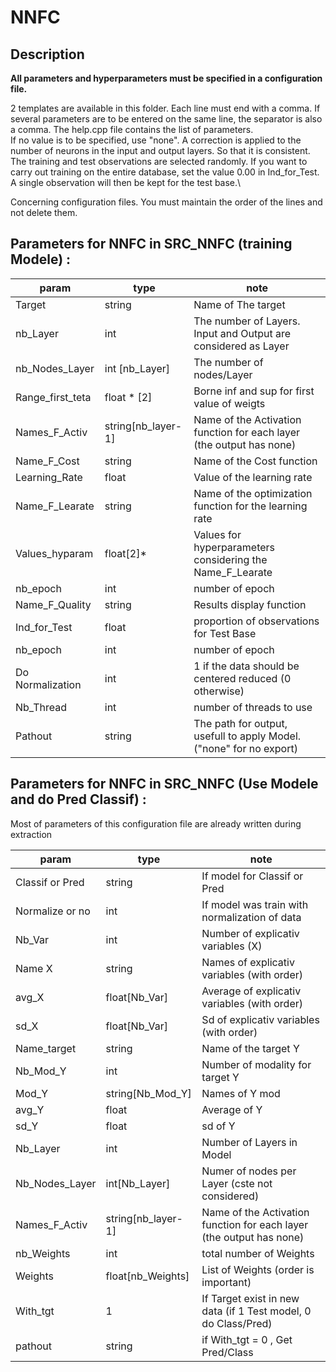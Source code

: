 # NNFC

## Description 

**All parameters and hyperparameters must be specified in a configuration file.**

2 templates are available in this folder. Each line must end with a comma. If several parameters are to be entered on the same line, the separator is also a comma. The help.cpp file contains the list of parameters.\
If no value is to be specified, use "none". A correction is applied to the number of neurons in the input and output layers. So that it is consistent.\
 The training and test observations are selected randomly. If you want to carry out training on the entire database, set the value 0.00 in Ind_for_Test. A single observation will then be kept for the test base.\

Concerning configuration files. You must maintain the order of the lines and not delete them.



## Parameters for NNFC in SRC_NNFC (training Modele) :
|param|type|note|
|--------------------|--------|--------|
|    Target    |    string    | Name of The target |  
|    nb_Layer   |    int    | The number of Layers. Input and Output are considered as Layer | 
|    nb_Nodes_Layer  |    int [nb_Layer]    | The number of nodes/Layer | 
|    Range_first_teta  |    float * [2]    | Borne inf and sup for first value of weigts   | 
|    Names_F_Activ   |    string[nb_layer-1] | Name of the Activation function for each layer (the output has none) | 
|    Name_F_Cost    |   string   |  Name of the Cost function    | 
|    Learning_Rate    |    float    | Value of the learning rate|
|    Name_F_Learate    |    string    | Name of the optimization function for the learning rate | 
|    Values_hyparam    |    float[2]*   | Values for hyperparameters considering the Name_F_Learate| 
|    nb_epoch    |  int | number of epoch|
|    Name_F_Quality    |  string | Results display function|
|    Ind_for_Test    |  float | proportion of observations for Test Base|
|    nb_epoch    |  int | number of epoch|
|    Do Normalization    |  int | 1 if the data should be centered reduced (0 otherwise)|
|    Nb_Thread    |  int | number of threads to use|
|    Pathout    |  string | The path for output, usefull to apply Model. ("none" for no export)|


## Parameters for NNFC in SRC_NNFC (Use Modele and do Pred Classif) :

Most of parameters of this configuration file are already written during extraction

|param|type|note|
|--------------------|--------|--------|
|    Classif or Pred    |    string    | If model for Classif or Pred |  
|    Normalize or no   |    int    | If model was train with normalization of data | 
|    Nb_Var  |    int    | Number of explicativ variables (X) | 
|    Name X  |    string    | Names of explicativ variables (with order)  | 
|    avg_X   |    float[Nb_Var] | Average of explicativ variables (with order) | 
|    sd_X    |   float[Nb_Var]   |  Sd of explicativ variables (with order)   | 
|    Name_target    |    string    | Name of the target Y|
|    Nb_Mod_Y    |    int    | Number of modality for target Y| 
|    Mod_Y    |    string[Nb_Mod_Y]   | Names of Y mod| 
|    avg_Y    |  float | Average of Y|
|    sd_Y    |  float | sd of Y|
|    Nb_Layer    |  int | Number of Layers in Model|
|    Nb_Nodes_Layer    |  int[Nb_Layer] | Numer of nodes per Layer (cste not considered)|
|    Names_F_Activ   |    string[nb_layer-1] | Name of the Activation function for each layer (the output has none) |
|    nb_Weights    |  int | total number of Weights|
|    Weights    |  float[nb_Weights] | List of Weights (order is important)|
|    With_tgt    |  1 | If Target exist in new data (if 1 Test model, 0 do Class/Pred)|
|    pathout    |  string | if With_tgt = 0 , Get Pred/Class|



